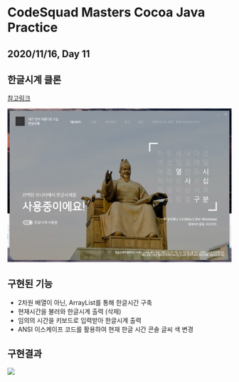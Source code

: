 CodeSquad Masters Cocoa Java Practice
=====================================

2020/11/16, Day 11
-----------------

한글시계 클론
--------------------

[참고링크](https://hangulclock.today/#/main)

![](https://raw.githubusercontent.com/dsa28s/windows-hangul-clock/master/Resources/dashboard-screenshot.png)


구현된 기능
----------

 - 2차원 배열이 아닌, ArrayList를 통해 한글시간 구축
 - 현재시간을 불러와 한글시계 출력 (삭제)
 - 임의의 시간을 키보드로 입력받아 한글시계 출력
 - ANSI 이스케이프 코드를 활용하여 현재 한글 시간 콘솔 글씨 색 변경
 
 
 구현결과
 ------
  ![](https://images.velog.io/images/san/post/95015a9f-8d76-4e7e-9e70-b003ae0175b6/%EC%BA%A1%EC%B2%98.PNG)